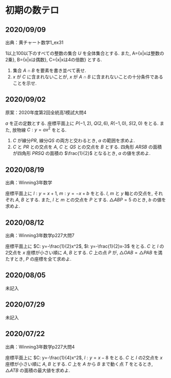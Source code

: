 # 初期の数テロ

## 2020/09/09</summary>
<div>

出典：黄チャート数学1_ex31

1以上100以下のすべての整数の集合 $U$ を全体集合とする. また,
A={x|xは整数の2乗},
B={x|xは偶数},
C={x|xは4の倍数} とする.

1. 集合 $A \cap B$ を要素を書き並べて表せ.
1. $x$ が $C$ に含まれないことが, $x$ が $A \cap B$ に含まれないことの十分条件であることを示せ.
</div></details>

## 2020/09/02</summary>
<div>

原案：2020年度第2回全統高1模試大問4

$a$ を正の定数とする. 座標平面上に $P(-1, 2)$, $Q(2, 6)$, $R(-1, 0)$, $S(2, 0)$ をとる. また, 放物線 $C: y=ax^2$ をとる.

1. $C$ が線分$PR$, 線分$QS$ の両方と交わるとき, $a$ の範囲を求めよ.
1. $C$ と $PR$ との交点を $A$, $C$ と $QS$ との交点を $B$ とする. 四角形 $ARSB$ の面積が四角形 $PRSQ$ の面積の $\frac{1}{2}$ となるとき, $a$ の値を求めよ.

</div></details>

## 2020/08/19</summary>
<div>

出典：Winning3年数学

座標平面上に $l: y=x+1$, $m: y=-x+b$ をとる. $l$, $m$ と $y$ 軸との交点を, それぞれ $A$, $B$ とする. また, $l$ と $m$ との交点を $P$ とする. $\triangle{ABP}=5$ のとき, $b$ の値を求めよ.

</div></details>

## 2020/08/12</summary>
<div>

出典：Winning3年数学p227大問7

座標平面上に $C: y=-\frac{1}{2}x^2$, $l: y=-\frac{1}{2}x-3$ をとる. $C$ と $l$ の2交点を $x$ 座標が小さい順に $A$, $B$ とする. 
$C$ 上の点 $P$ が, $\triangle{OAB}=\triangle{PAB}$ を満たすとき, $P$ の座標を全て求めよ.

</div></details>

## 2020/08/05</summary>
<div>未記入
</div></details>

## 2020/07/29</summary>
<div>未記入
</div></details>

## 2020/07/22</summary>
<div>

出典：Winning3年数学p227大問4

座標平面上に $C: y=-\frac{1}{4}x^2$, $l: y=x-8$ をとる. $C$ と $l$ の2交点を $x$ 座標が小さい順に $A$, $B$ とする. 
$C$ 上を $A$ から $B$ まで動く点 $T$ をとるとき, $\triangle{ATB}$ の面積の最大値を求めよ.

</div></details>
